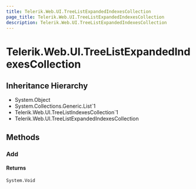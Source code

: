 ```yaml
---
title: Telerik.Web.UI.TreeListExpandedIndexesCollection
page_title: Telerik.Web.UI.TreeListExpandedIndexesCollection
description: Telerik.Web.UI.TreeListExpandedIndexesCollection
---
```


# Telerik.Web.UI.TreeListExpandedIndexesCollection

## Inheritance Hierarchy

* System.Object
* System.Collections.Generic.List`1
* Telerik.Web.UI.TreeListIndexesCollection`1
* Telerik.Web.UI.TreeListExpandedIndexesCollection

## Methods

###  Add

#### Returns

`System.Void` 

